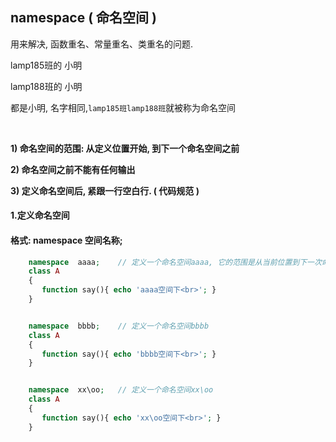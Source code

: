 ## namespace \( 命名空间 \)

用来解决, 函数重名、常量重名、类重名的问题.

lamp185班的 小明

lamp188班的 小明

都是小明, 名字相同,`lamp185班lamp188班`就被称为命名空间

​

**1\) 命名空间的范围: 从定义位置开始, 到下一个命名空间之前**

**2\) 命名空间之前不能有任何输出**

**3\) 定义命名空间后, 紧跟一行空白行. \( 代码规范 \)**



#### 1.定义命名空间

#### 格式: namespace 空间名称;

```php
    namespace  aaaa;    // 定义一个命名空间aaaa, 它的范围是从当前位置到下一次命名空间之前
    class A
    {
       function say(){ echo 'aaaa空间下<br>'; }
    }


    namespace  bbbb;    // 定义一个命名空间bbbb
    class A
    {
       function say(){ echo 'bbbb空间下<br>'; }
    }


    namespace  xx\oo;   // 定义一个命名空间xx\oo
    class A
    {
       function say(){ echo 'xx\oo空间下<br>'; }
    }

```



